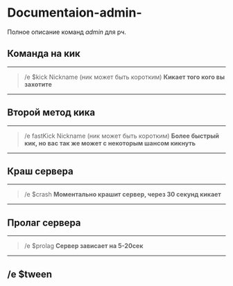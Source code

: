 # Documentaion-admin-
Полное описание команд $admin$ для рч.
 
## Команда на кик

------------------------------------------------
> /e $kick Nickname  (ник может быть коротким)
**Кикает того кого вы захотите**
------------------------------------------------

## Второй метод кика

------------------------------------------------
> /e fastKick Nickname (ник может быть коротким)
> **Более быстрый кик, но вас так же может с некоторым шансом кикнуть**
------------------------------------------------

## Краш сервера

------------------------------------------------
> /e $crash
> **Моментально крашит сервер, через 30 секунд кикает**
------------------------------------------------

## Пролаг сервера

------------------------------------------------
> /e $prolag
> **Сервер зависает на 5-20сек**
------------------------------------------------

## /e $tween
